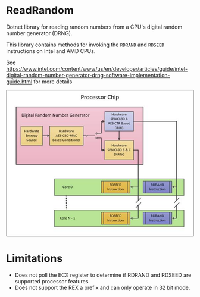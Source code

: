 # ReadRandom
Dotnet library for reading random numbers from a CPU's digital random number generator (DRNG).

This library contains methods for invoking the `RDRAND` and `RDSEED` instructions on Intel and AMD CPUs.

See https://www.intel.com/content/www/us/en/developer/articles/guide/intel-digital-random-number-generator-drng-software-implementation-guide.html for more details

![Digital Random Number Generator design](drng.jpg "Digital Random Number Generator design")

# Limitations

- Does not poll the ECX register to determine if RDRAND and RDSEED are supported processor features
- Does not support the REX a prefix and can only operate in 32 bit mode. 